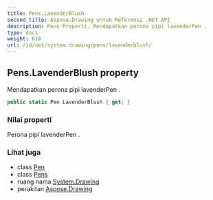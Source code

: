 ```yaml
---
title: Pens.LavenderBlush
second_title: Aspose.Drawing untuk Referensi .NET API
description: Pens Properti. Mendapatkan perona pipi lavenderPen .
type: docs
weight: 610
url: /id/net/system.drawing/pens/lavenderblush/
---
```

## Pens.LavenderBlush property

Mendapatkan perona pipi lavenderPen .

```csharp
public static Pen LavenderBlush { get; }
```

### Nilai properti

Perona pipi lavenderPen .

### Lihat juga

* class [Pen](../../pen/)
* class [Pens](../)
* ruang nama [System.Drawing](../../pens/)
* perakitan [Aspose.Drawing](../../../)


